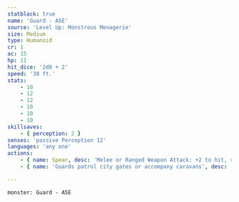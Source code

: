 ```yaml
---
statblock: true
name: 'Guard - A5E'
source: 'Level Up: Monstrous Menagerie'
size: Medium
type: Humanoid
cr: 1
ac: 15
hp: 11
hit_dice: '2d8 + 2'
speed: '30 ft.'
stats:
    - 10
    - 12
    - 12
    - 10
    - 10
    - 10
skillsaves:
    - { perception: 2 }
senses: 'passive Perception 12'
languages: 'any one'
actions:
    - { name: Spear, desc: 'Melee or Ranged Weapon Attack: +2 to hit, reach 5 ft. or range 20/60 ft., one target. Hit: 3 (1d6) piercing damage.' }
    - { name: 'Guards patrol city gates or accompany caravans', desc: 'Most guards are not as well trained or equipped as army soldiers, but their presence can deter bandits and opportunistic monsters.' }

---
```

```statblock
monster: Guard - A5E
```
